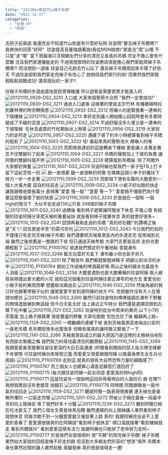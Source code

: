 ```yaml
---
title: "2012Nov南投竹山梯子吊橋"
date: "2012-12-17"
categories: 
  - "台灣-中"
  - "旅遊"
---
```


去院子前兩週 我還完全不知道竹山到底有什麼好玩時 玟姿問"要去梯子吊橋嗎?" 我爽快的回答"好阿"  玟姿提高音量強調著說(我從MSN揣想)"那是去"爬"山喔 不只是"走"喔" 當下我腦海只浮現網友們分享的漂亮又長長的吊橋 完全不擔心會有什麼難 況且我們家還蠻能走的 不過我想那時的玟姿應該很是擔心我們家能爬梯子吊橋嗎?! 而沒想到一週後 玟姿自己先跑去竹山玩了 還去梯子吊橋爬回來半殘了好些天 不過玟姿卻對我們家走完梯子有信心了 她相信我們家行的啦! 而果然我們家輕輕鬆鬆挑戰成功! 還真擅玩的一家子!!

往梯子吊橋的步道由當地居民管理維護 所以遊客是需要買票才能進入的 ![20121110_0929-DS2_3210](images/8184088025_f8bbd4e932.jpg) 入口處 大家來個誓師大合照 "我們一定會成功!" ![20121110_0930-DS2_3211](images/8184124936_53eca85119.jpg) 通過入口處後 迎接著的便是孟宗竹林 有種被頓時拉到叢林裡的時空轉換感 ![20121110_0932-DS2_3212](images/8184124768_b02c1deaec.jpg) 而嚇人的是緊接著一連串的下階樓梯 ![20121110_0934-DS2_3213](images/8184087647_864a9b4a3d.jpg) 幸好走到讓人開始擔心回程時會有多累時 變成了平緩的泥道 ![20121110_0937-DS2_3214](images/8184087501_8f8f168aa0.jpg) 不過舒服沒多久便又是一連串的下坡階梯  在休息處買的竹杖開始派上用場 ![20121110_0956-DS2_3219](images/8184123918_1bebef54a9.jpg) 大家努力的走阿走 ![20121110_0957-DS2_3220](images/8184086767_cafa1a938f.jpg) 連續下坡了約半小時總算看到梯子吊橋的蹤影了 ![20121110_1003-DS2_3222](images/8184086483_942504d130.jpg) 哇! 看起來真的聲勢浩大 頗嚇人的哩 ![20121110_1004-DS2_3225](images/8184086365_0f726de04c.jpg) 而即將抵達前的這旋轉直下樓梯 更是讓人走著走著忍不住雙腳抖了起來 ![20121110_1004-DS2_3227](images/8184123218_3ca7598809.jpg) 吊橋的聲勢加上下坡的負擔 讓阿徹的雙腳抖個不停 ![20121110_1005-DS2_3228](images/8184123064_bf99ff8e1f.jpg) 總算踏到吊橋端  除了阿徹外大家都好興奮 ![20121110_1007-DS2_3229](images/8184122932_aabf511e95.jpg) 玟姿阿姨也幫我們一家子在FB上打卡 留下這紀念性一刻 ![](images/14354_547489685266730_961184700_n.jpg) 臉一直很憂 腿一直很軟的阿徹 在媽媽這個小李子的攙扶下努力一步一步走著 ![20121110_1009-DS2_3235](images/8184122468_87c7c82773.jpg) 而那個下港有名聲的大膽愛則一個人大搖大擺 逕自的往前走 ![20121110_1009-DS2_3234](images/8184122606_a752a077fd.jpg) 小妮子好似跑的快走 讓我跟徹爸緊張萬分 直喊著"愛愛 慢一點" "愛愛 等一下" 愛愛搞不懂我們為什麼要這麼緊張壞了她的快感 ![20121110_1008-DS2_3233](images/8184122778_bacb696b20.jpg) 於是就在一個唉 一個high的情況下  大伙平安走過136公尺長 208階的梯子吊橋 ![20121110_1011-DS2_3240](images/8184085353_398013a6c9.jpg) 過橋後 看到椅子趕緊讓阿徹坐下休息 平復心情 有經驗的玟姿阿姨分享爬天梯的重要祕訣 就是看到椅子就要休息 真的就會好很多~ ![20121110_1012-DS2_3241](images/8184122130_e706d66111.jpg) 回頭再看剛走過的吊橋 "真的好壯觀!"的讚嘆之後是"天ㄚ! 回去更是辛苦"的莫可奈何 ![20121110_1012-DS2_3243](images/8184085063_d6f2d3fb5f.jpg) 今日我們的目的不僅僅只有走完天梯(梯子吊橋) 我們還要把天梯風景區內的步道走完 從南端到北端 雖然之後依舊是一整路的下坡 但已通過天梯考驗 大家鬥志更是高昂 走的也更顯輕鬆了 ![20121110_P1100762](images/8187284256_2d9ed1cf01.jpg) 抵達我們預定的午餐地點 青龍瀑布 ![20121110_1037-DS2_3248](images/8184084737_7a6df698e8.jpg) 藍天白雲好天氣下 瀑布雖小但也氣宇非凡 ![20121110_1041-DS2_3251](images/8184121506_48b793b661.jpg) 除了徹爸外 我們都趕緊脫掉鞋子 把腳沁到冰涼的水中 ![20121110_P1100764](images/8187284006_3fa64d7b36.jpg) 就如工作過後的啤酒最好喝 爬山之後的嬉水也最是令人消疲 ![20121110_1048-DS2_3258](images/8184120958_cfde696ddc.jpg) 大膽愛遇到也是大膽著稱的玟姿阿姨 兩人總容易擦撞出更大膽的火花 就如這兒個看到玟姿阿姨往更近瀑布的地方去 愛愛也如小猴子般的東爬西攀 想盡辦法跟過去 ![20121110_1046-DS2_3256](images/8184121106_5a0d76c035.jpg) 然後為娘的我只好也跟著學猴子似的 護駕愛愛平安到達阿姨的地方 PS. 危險動作沒有大人在場 請勿模仿 ![20121110_1049-DS2_3260](images/8184120822_3c54c2df28.jpg) 雖然行前玟姿特別嘖嘖強調在瀑布下野餐的閒情逸致棒到無話說 但今日天氣太好 加上接近正午時分 我們還是選擇回頭到石蔭下吃中餐 ![20121110_1121-DS2_3262](images/8184083667_5a955fb269.jpg) 玟姿特別從台中買來的壽司 山下小7的茶葉蛋 加上橘子跟蘋果 很是豐盛的野餐 大家吃飽飽 包包也空了後 繼續再上路~ ![20121110_1129-DS2_3265](images/8184120444_3e8427b893.jpg) 一樣繼續的連續下坡 直到天梯風景區南端出口前的一座老吊橋 老吊橋短很多也寬很多 但略有搖晃的讓阿徹又緊張了一下 ![20121110_1141-DS2_3266](images/8184120298_0a50a75512.jpg) 天梯風景區成立的最大原因乃是這裡的太極峽谷地形 有西部太魯閣之稱 我們努力的尋找最漂亮的觀賞點 ![20121110_1145-DS2_3269](images/8184083319_89dbbeb70a.jpg) 我跟愛愛甚至跟著玟姿往更深的大巨石區邁進 (阿徹看到頹毀的禁入告示牌怎樣都不肯冒險 可玟姿阿姨向來冒險氾濫 而愛愛又很愛跟隨阿姨 以致最後男生女生兵分兩路) ![20121110_P1100769](images/8186241005_f4a9ff3ef5.jpg) 走到這 就真的很有大自然恐怖力量的親臨感了! ![20121110_P1100767](images/8187283786_68f97f01d6.jpg) 而三個女人也總算心滿意足願意打道回府了 ![20121110_P1100775](images/8186240449_54cddd47ff.jpg) (每次跟玟姿阿姨一起去郊遊 愛愛真的特high阿) ![20121110_P1100771](images/8186240799_20fceaab48.jpg) 這是玟姿另一個指明這回非得看明白的人面巨石 臉 在哪?! 我想我應該沒有會錯意 拍錯石 ![20121110_P1100776](images/8186240323_056ab4690c.jpg) 同時間 阿徹跟徹爸一股作氣的往回走 ![20121110_1159-DS2_3271](images/8184120002_cd3f7ab0de.jpg) 聽說阿徹一路表現很勇健 連天梯也是毫無所懼的 一口氣走完喔 ![20121110_1201-DS2_3272](images/8184083025_647f62d355.jpg) 然後父子倆在最後一段最辛苦的向上階梯前 等了我們好多十分鐘 ![20121110_1239-DS2_3273](images/8184082897_d453b670ec.jpg) 聽到阿徹已經在吃冰愛玉了 我們三個女生更是快馬加鞭 雖然連續的向上階梯讓人果然看到椅子就想休息 但每次歇不到一分鐘愛愛變又催促著上路 真的! 我跟阿姨完全追不上愛愛的青春了 愛愛還很搞笑的在阿姨說"看到椅子就休息" 順口溜就接著"看到樓梯就走 看到吊橋就抖" 看到愛愛這樣有活力 我跟阿姨也只能拼了老命努力走阿~ ![20121110_P1100777](images/8186240211_37113e18fb.jpg) 於是我們全部很順利 很"平靜"的爬完梯子吊橋! 梯子吊橋果然如大家說的回程是條不好走的路 但沒到大多網友們形容的"想哭"境界 吊橋本身也果然壯闊的讓人肅然起敬 兩腿發麻 真的很是值得走一遭!
